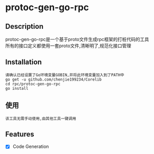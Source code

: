 # protoc-gen-go-rpc

## Description
protoc-gen-go-rpc是一个基于proto文件生成rpc框架的打桩代码的工具</br>
所有的接口定义都使用一套proto文件,清晰明了,规范化接口管理

## Installation
```
请确认已经设置了Go环境变量GOBIN,并将此环境变量加入到了PATH中
go get -u github.com/chenjie199234/Corelib
cd rpc/protoc-gen-go-rpc
go install
```
## 使用
```
该工具无需手动使用,由其他工具一键调用
```

## Features
- [X] Code Generation
